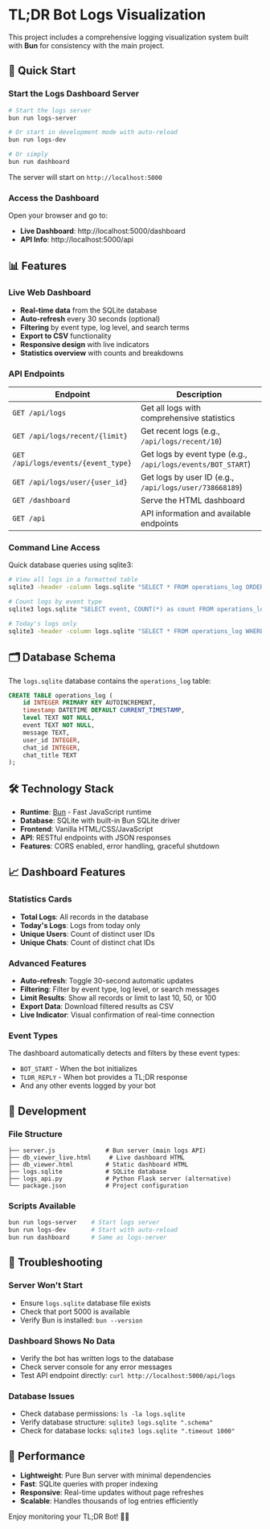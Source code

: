 # TL;DR Bot Logs Visualization

This project includes a comprehensive logging visualization system built with **Bun** for consistency with the main project.

## 🚀 Quick Start

### Start the Logs Dashboard Server

```bash
# Start the logs server
bun run logs-server

# Or start in development mode with auto-reload
bun run logs-dev

# Or simply
bun run dashboard
```

The server will start on `http://localhost:5000`

### Access the Dashboard

Open your browser and go to:
- **Live Dashboard**: http://localhost:5000/dashboard
- **API Info**: http://localhost:5000/api

## 📊 Features

### Live Web Dashboard
- **Real-time data** from the SQLite database
- **Auto-refresh** every 30 seconds (optional)
- **Filtering** by event type, log level, and search terms
- **Export to CSV** functionality
- **Responsive design** with live indicators
- **Statistics overview** with counts and breakdowns

### API Endpoints

| Endpoint | Description |
|----------|-------------|
| `GET /api/logs` | Get all logs with comprehensive statistics |
| `GET /api/logs/recent/{limit}` | Get recent logs (e.g., `/api/logs/recent/10`) |
| `GET /api/logs/events/{event_type}` | Get logs by event type (e.g., `/api/logs/events/BOT_START`) |
| `GET /api/logs/user/{user_id}` | Get logs by user ID (e.g., `/api/logs/user/738668189`) |
| `GET /dashboard` | Serve the HTML dashboard |
| `GET /api` | API information and available endpoints |

### Command Line Access

Quick database queries using sqlite3:

```bash
# View all logs in a formatted table
sqlite3 -header -column logs.sqlite "SELECT * FROM operations_log ORDER BY timestamp DESC;"

# Count logs by event type
sqlite3 logs.sqlite "SELECT event, COUNT(*) as count FROM operations_log GROUP BY event;"

# Today's logs only
sqlite3 -header -column logs.sqlite "SELECT * FROM operations_log WHERE date(timestamp) = date('now') ORDER BY timestamp DESC;"
```

## 🗂 Database Schema

The `logs.sqlite` database contains the `operations_log` table:

```sql
CREATE TABLE operations_log (
    id INTEGER PRIMARY KEY AUTOINCREMENT,
    timestamp DATETIME DEFAULT CURRENT_TIMESTAMP,
    level TEXT NOT NULL,
    event TEXT NOT NULL,
    message TEXT,
    user_id INTEGER,
    chat_id INTEGER,
    chat_title TEXT
);
```

## 🛠 Technology Stack

- **Runtime**: [Bun](https://bun.sh/) - Fast JavaScript runtime
- **Database**: SQLite with built-in Bun SQLite driver
- **Frontend**: Vanilla HTML/CSS/JavaScript
- **API**: RESTful endpoints with JSON responses
- **Features**: CORS enabled, error handling, graceful shutdown

## 📈 Dashboard Features

### Statistics Cards
- **Total Logs**: All records in the database
- **Today's Logs**: Logs from today only
- **Unique Users**: Count of distinct user IDs
- **Unique Chats**: Count of distinct chat IDs

### Advanced Features
- **Auto-refresh**: Toggle 30-second automatic updates
- **Filtering**: Filter by event type, log level, or search messages
- **Limit Results**: Show all records or limit to last 10, 50, or 100
- **Export Data**: Download filtered results as CSV
- **Live Indicator**: Visual confirmation of real-time connection

### Event Types
The dashboard automatically detects and filters by these event types:
- `BOT_START` - When the bot initializes
- `TLDR_REPLY` - When bot provides a TL;DR response
- And any other events logged by your bot

## 🔧 Development

### File Structure
```
├── server.js              # Bun server (main logs API)
├── db_viewer_live.html     # Live dashboard HTML
├── db_viewer.html         # Static dashboard HTML  
├── logs.sqlite            # SQLite database
├── logs_api.py            # Python Flask server (alternative)
└── package.json           # Project configuration
```

### Scripts Available
```bash
bun run logs-server    # Start logs server
bun run logs-dev       # Start with auto-reload
bun run dashboard      # Same as logs-server
```

## 🐛 Troubleshooting

### Server Won't Start
- Ensure `logs.sqlite` database file exists
- Check that port 5000 is available
- Verify Bun is installed: `bun --version`

### Dashboard Shows No Data
- Verify the bot has written logs to the database
- Check server console for any error messages
- Test API endpoint directly: `curl http://localhost:5000/api/logs`

### Database Issues
- Check database permissions: `ls -la logs.sqlite`
- Verify database structure: `sqlite3 logs.sqlite ".schema"`
- Check for database locks: `sqlite3 logs.sqlite ".timeout 1000"`

## 🎯 Performance

- **Lightweight**: Pure Bun server with minimal dependencies
- **Fast**: SQLite queries with proper indexing
- **Responsive**: Real-time updates without page refreshes
- **Scalable**: Handles thousands of log entries efficiently

Enjoy monitoring your TL;DR Bot! 🤖✨
